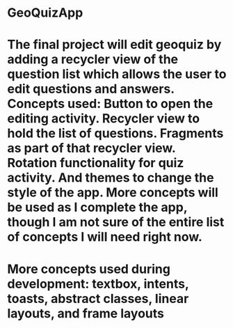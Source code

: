# GeoQuizApp
# The final project will edit geoquiz by adding a recycler view of the question list which allows the user to edit questions and answers. Concepts used: Button to open the editing activity. Recycler view to hold the list of questions. Fragments as part of that recycler view. Rotation functionality for quiz activity. And themes to change the style of the app. More concepts will be used as I complete the app, though I am not sure of the entire list of concepts I will need right now.
# More concepts used during development: textbox, intents, toasts, abstract classes, linear layouts, and frame layouts
